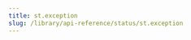 ```yaml
---
title: st.exception
slug: /library/api-reference/status/st.exception
---
```


<Autofunction function="streamlit.exception" />
